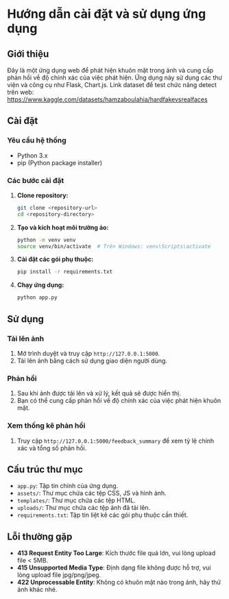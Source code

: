 # Hướng dẫn cài đặt và sử dụng ứng dụng

## Giới thiệu
Đây là một ứng dụng web để phát hiện khuôn mặt trong ảnh và cung cấp phản hồi về độ chính xác của việc phát hiện. Ứng dụng này sử dụng các thư viện và công cụ như Flask, Chart.js.
Link dataset để test chức năng detect trên web: https://www.kaggle.com/datasets/hamzaboulahia/hardfakevsrealfaces

## Cài đặt

### Yêu cầu hệ thống
- Python 3.x
- pip (Python package installer)

### Các bước cài đặt

1. **Clone repository:**
    ```sh
    git clone <repository-url>
    cd <repository-directory>
    ```

2. **Tạo và kích hoạt môi trường ảo:**
    ```sh
    python -m venv venv
    source venv/bin/activate  # Trên Windows: venv\Scripts\activate
    ```

3. **Cài đặt các gói phụ thuộc:**
    ```sh
    pip install -r requirements.txt
    ```

4. **Chạy ứng dụng:**
    ```sh
    python app.py
    ```

## Sử dụng

### Tải lên ảnh
1. Mở trình duyệt và truy cập `http://127.0.0.1:5000`.
2. Tải lên ảnh bằng cách sử dụng giao diện người dùng.

### Phản hồi
1. Sau khi ảnh được tải lên và xử lý, kết quả sẽ được hiển thị.
2. Bạn có thể cung cấp phản hồi về độ chính xác của việc phát hiện khuôn mặt.

### Xem thống kê phản hồi
1. Truy cập `http://127.0.0.1:5000/feedback_summary` để xem tỷ lệ chính xác và tổng số phản hồi.

## Cấu trúc thư mục

- `app.py`: Tập tin chính của ứng dụng.
- `assets/`: Thư mục chứa các tệp CSS, JS và hình ảnh.
- `templates/`: Thư mục chứa các tệp HTML.
- `uploads/`: Thư mục chứa các tệp ảnh đã tải lên.
- `requirements.txt`: Tập tin liệt kê các gói phụ thuộc cần thiết.

## Lỗi thường gặp

- **413 Request Entity Too Large**: Kích thước file quá lớn, vui lòng upload file < 5MB.
- **415 Unsupported Media Type**: Định dạng file không được hỗ trợ, vui lòng upload file jpg/png/jpeg.
- **422 Unprocessable Entity**: Không có khuôn mặt nào trong ảnh, hãy thử ảnh khác nhé.
